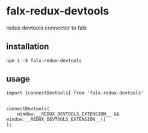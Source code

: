 # falx-redux-devtools
redux devtools connector to falx 

## installation
````
npm i -S falx-redux-devtools
````

## usage
````es6
import {connectDevtools} from 'falx-redux-devtools'


connectDevtools(
    window.__REDUX_DEVTOOLS_EXTENSION__ && window.__REDUX_DEVTOOLS_EXTENSION__()
);
````